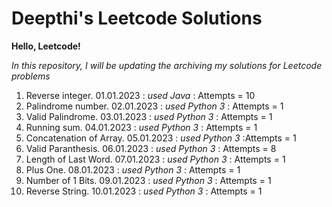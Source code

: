 # Deepthi's Leetcode Solutions

**Hello, Leetcode!**

*In this repository, I will be updating the archiving my solutions for Leetcode problems*

1. Reverse integer. 01.01.2023 : *used Java* : Attempts = 10
2. Palindrome number. 02.01.2023 : *used Python 3* : Attempts = 1
3. Valid Palindrome. 03.01.2023 : *used Python 3* : Attempts = 1
4. Running sum. 04.01.2023 : *used Python 3* : Attempts = 1
5. Concatenation of Array. 05.01.2023 : *used Python 3* :Attempts = 1
6. Valid Paranthesis. 06.01.2023 : *used Python 3* : Attempts = 8
7. Length of Last Word. 07.01.2023 : *used Python 3* : Attempts = 1
8. Plus One. 08.01.2023 : *used Python 3* : Attempts = 1
9. Number of 1 Bits. 09.01.2023 : *used Python 3* : Attempts = 1
10. Reverse String. 10.01.2023 : *used Python 3* : Attempts = 1
